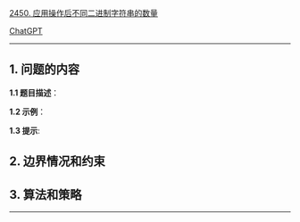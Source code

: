 [2450. 应用操作后不同二进制字符串的数量](https://leetcode.cn/problems/number-of-distinct-binary-strings-after-applying-operations)

[ChatGPT](chat.openai.com)

---

## 1. 问题的内容
**1.1 题目描述**：

**1.2 示例**：

**1.3 提示**:

## 2. 边界情况和约束


## 3. 算法和策略

---

